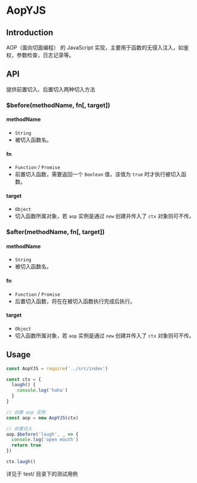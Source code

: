 # AopYJS
## Introduction
AOP（面向切面编程） 的 JavaScript 实现，主要用于函数的无侵入注入，如鉴权，参数检查，日志记录等。

## API
提供前置切入、后置切入两种切入方法
### **$before(methodName, fn[, target])**
#### methodName
- `String`
- 被切入函数名。
#### fn
- `Function` / `Promise`
- 前置切入函数，需要返回一个 `Boolean` 值，该值为 `true` 时才执行被切入函数。
#### target
- `Object`
- 切入函数所属对象，若 `aop` 实例是通过 `new` 创建并传入了 `ctx` 对象则可不传。

### **$after(methodName, fn[, target])**
#### methodName
- `String`
- 被切入函数名。
#### fn
- `Function` / `Promise`
- 后置切入函数，将在在被切入函数执行完成后执行。
#### target
- `Object`
- 切入函数所属对象，若 `aop` 实例是通过 `new` 创建并传入了 `ctx` 对象则可不传。

## Usage
``` javascript
const AopYJS = require('../src/index')

const ctx = {
  laugh() {
    console.log('haha')
  }
}

// 创建 aop 实例
const aop = new AopYJS(ctx)

// 前置切入
aop.$before('laugh', _ => {
  console.log('open mouth')
  return true
})

ctx.laugh()
```
详见于 test/ 目录下的测试用例
